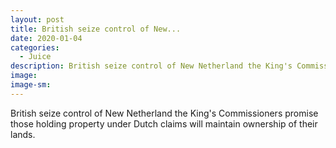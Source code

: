 ```yaml
---
layout: post
title: British seize control of New...
date: 2020-01-04
categories: 
  - Juice
description: British seize control of New Netherland the King's Commissioners promise those holding property under Dutch claims will maintain ownership of their lands.
image: 
image-sm: 
---
```

British seize control of New Netherland the King's Commissioners promise those holding property under Dutch claims will maintain ownership of their lands.